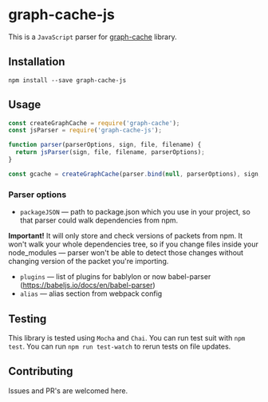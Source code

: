 # graph-cache-js

This is a ```JavaScript``` parser for [graph-cache](https://github.com/VKCOM/graph-cache) library.

## Installation

```npm install --save graph-cache-js```

## Usage
```javascript
const createGraphCache = require('graph-cache');
const jsParser = require('graph-cache-js');

function parser(parserOptions, sign, file, filename) {
  return jsParser(sign, file, filename, parserOptions);
}

const gcache = createGraphCache(parser.bind(null, parserOptions), sign, {});
```

### Parser options
- ```packageJSON``` — path to package.json which you use in your project, so that parser could walk dependencies from npm.

**Important!**
It will only store and check versions of packets from npm. 
It won't walk your whole dependencies  tree, so if you change files inside your node_modules — parser won't be able to detect those changes 
without changing version of the packet you're importing.
- ```plugins``` — list of plugins for bablylon or now babel-parser (https://babeljs.io/docs/en/babel-parser)
- ```alias``` — alias section from webpack config

## Testing

This library is tested using ```Mocha``` and ```Chai```. You can run test suit with ```npm test```.
You can run ```npm run test-watch``` to rerun tests on file updates.


## Contributing

Issues and PR's are welcomed here. 
